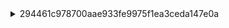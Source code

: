 <details>
<summary>294461c978700aae933fe9975f1ea3ceda147e0a</summary>

| **hayashi Type**         | **Count** |
|-----------------------------|----------|
| **Move Method**             | 6        |
| **Rename Method**           | 2        |
| **Move and Rename Method**  | 1        |  

| repository_name | commit_id | file_similarity_score | change_type | change_type_info | old_filename | new_filename |
|----------------|-----------|----------------------|-------------|------------------|--------------|--------------|
| mbassador | 294461c | 100 | Move Method | 'protected_Collection[Subscription]_getSubscriptionsByMessageType' from 'src/main/java/net/engio/mbassy/bus/AbstractSyncMessageBus' to 'src/main/java/net/engio/mbassy/bus/AbstractPubSubSupport' | src/main/java/net/engio/mbassy/bus/AbstractSyncMessageBus#protected_Collection[Subscription]_getSubscriptionsByMessageType(Class).mjava | src/main/java/net/engio/mbassy/bus/AbstractPubSubSupport#protected_Collection[Subscription]_getSubscriptionsByMessageType(Class).mjava |
| mbassador | 294461c | 100 | Move Method | 'protected_MessagePublication_createMessagePublication' from 'src/main/java/net/engio/mbassy/bus/AbstractSyncMessageBus' to 'src/main/java/net/engio/mbassy/bus/AbstractPubSubSupport' | src/main/java/net/engio/mbassy/bus/AbstractSyncMessageBus#protected_MessagePublication_createMessagePublication(T).mjava | src/main/java/net/engio/mbassy/bus/AbstractPubSubSupport#protected_MessagePublication_createMessagePublication(T).mjava |
| mbassador | 294461c | 100 | Move Method | 'public_boolean_unsubscribe' from 'src/main/java/net/engio/mbassy/bus/AbstractSyncMessageBus' to 'src/main/java/net/engio/mbassy/bus/AbstractPubSubSupport' | src/main/java/net/engio/mbassy/bus/AbstractSyncMessageBus#public_boolean_unsubscribe(Object).mjava | src/main/java/net/engio/mbassy/bus/AbstractPubSubSupport#public_boolean_unsubscribe(Object).mjava |
| mbassador | 294461c | 100 | Move Method | 'public_void_addErrorHandler' from 'src/main/java/net/engio/mbassy/bus/AbstractSyncMessageBus' to 'src/main/java/net/engio/mbassy/bus/AbstractPubSubSupport' | src/main/java/net/engio/mbassy/bus/AbstractSyncMessageBus#public_void_addErrorHandler(IPublicationErrorHandler).mjava | src/main/java/net/engio/mbassy/bus/AbstractPubSubSupport#public_void_addErrorHandler(IPublicationErrorHandler).mjava |
| mbassador | 294461c | 100 | Move Method | 'public_void_handlePublicationError' from 'src/main/java/net/engio/mbassy/bus/AbstractSyncMessageBus' to 'src/main/java/net/engio/mbassy/bus/AbstractPubSubSupport' | src/main/java/net/engio/mbassy/bus/AbstractSyncMessageBus#public_void_handlePublicationError(PublicationError).mjava | src/main/java/net/engio/mbassy/bus/AbstractPubSubSupport#public_void_handlePublicationError(PublicationError).mjava |
| mbassador | 294461c | 100 | Move Method | 'public_void_subscribe' from 'src/main/java/net/engio/mbassy/bus/AbstractSyncMessageBus' to 'src/main/java/net/engio/mbassy/bus/AbstractPubSubSupport' | src/main/java/net/engio/mbassy/bus/AbstractSyncMessageBus#public_void_subscribe(Object).mjava | src/main/java/net/engio/mbassy/bus/AbstractPubSubSupport#public_void_subscribe(Object).mjava |
| mbassador | 294461c | 97 | Move and Rename Method | 'public_AbstractSyncMessageBus' at 'src/main/java/net/engio/mbassy/bus/AbstractSyncMessageBus' to 'public_AbstractPubSubSupport' at 'src/main/java/net/engio/mbassy/bus/AbstractPubSubSupport' | src/main/java/net/engio/mbassy/bus/AbstractSyncMessageBus#public_AbstractSyncMessageBus(ISyncBusConfiguration).mjava | src/main/java/net/engio/mbassy/bus/AbstractPubSubSupport#public_AbstractPubSubSupport(ISyncBusConfiguration).mjava |


# Move Method

- same path, different class name

## tokenized log
```
====== DIFF: a/src/main/java/net/engio/mbassy/bus/AbstractSyncMessageBus#protected_Collection[Subscription]_getSubscriptionsByMessageType(Class).mjava ======
diff --git a/src/main/java/net/engio/mbassy/bus/AbstractSyncMessageBus#protected_Collection[Subscription]_getSubscriptionsByMessageType(Class).mjava b/src/main/java/net/engio/mbassy/bus/AbstractPubSubSupport#protected_Collection[Subscription]_getSubscriptionsByMessageType(Class).mjava
similarity index 100%
rename from src/main/java/net/engio/mbassy/bus/AbstractSyncMessageBus#protected_Collection[Subscription]_getSubscriptionsByMessageType(Class).mjava
rename to src/main/java/net/engio/mbassy/bus/AbstractPubSubSupport#protected_Collection[Subscription]_getSubscriptionsByMessageType(Class).mjava

====== DIFF: a/src/main/java/net/engio/mbassy/bus/AbstractSyncMessageBus#protected_MessagePublication_createMessagePublication(T).mjava ======
diff --git a/src/main/java/net/engio/mbassy/bus/AbstractSyncMessageBus#protected_MessagePublication_createMessagePublication(T).mjava b/src/main/java/net/engio/mbassy/bus/AbstractPubSubSupport#protected_MessagePublication_createMessagePublication(T).mjava
similarity index 100%
rename from src/main/java/net/engio/mbassy/bus/AbstractSyncMessageBus#protected_MessagePublication_createMessagePublication(T).mjava
rename to src/main/java/net/engio/mbassy/bus/AbstractPubSubSupport#protected_MessagePublication_createMessagePublication(T).mjava

====== DIFF: a/src/main/java/net/engio/mbassy/bus/AbstractSyncMessageBus#public_boolean_unsubscribe(Object).mjava ======
diff --git a/src/main/java/net/engio/mbassy/bus/AbstractSyncMessageBus#public_boolean_unsubscribe(Object).mjava b/src/main/java/net/engio/mbassy/bus/AbstractPubSubSupport#public_boolean_unsubscribe(Object).mjava
similarity index 100%
rename from src/main/java/net/engio/mbassy/bus/AbstractSyncMessageBus#public_boolean_unsubscribe(Object).mjava
rename to src/main/java/net/engio/mbassy/bus/AbstractPubSubSupport#public_boolean_unsubscribe(Object).mjava

====== DIFF: a/src/main/java/net/engio/mbassy/bus/AbstractSyncMessageBus#public_void_addErrorHandler(IPublicationErrorHandler).mjava ======
diff --git a/src/main/java/net/engio/mbassy/bus/AbstractSyncMessageBus#public_void_addErrorHandler(IPublicationErrorHandler).mjava b/src/main/java/net/engio/mbassy/bus/AbstractPubSubSupport#public_void_addErrorHandler(IPublicationErrorHandler).mjava
similarity index 100%
rename from src/main/java/net/engio/mbassy/bus/AbstractSyncMessageBus#public_void_addErrorHandler(IPublicationErrorHandler).mjava
rename to src/main/java/net/engio/mbassy/bus/AbstractPubSubSupport#public_void_addErrorHandler(IPublicationErrorHandler).mjava

====== DIFF: a/src/main/java/net/engio/mbassy/bus/AbstractSyncMessageBus#public_void_handlePublicationError(PublicationError).mjava ======
diff --git a/src/main/java/net/engio/mbassy/bus/AbstractSyncMessageBus#public_void_handlePublicationError(PublicationError).mjava b/src/main/java/net/engio/mbassy/bus/AbstractPubSubSupport#public_void_handlePublicationError(PublicationError).mjava
similarity index 100%
rename from src/main/java/net/engio/mbassy/bus/AbstractSyncMessageBus#public_void_handlePublicationError(PublicationError).mjava
rename to src/main/java/net/engio/mbassy/bus/AbstractPubSubSupport#public_void_handlePublicationError(PublicationError).mjava

====== DIFF: a/src/main/java/net/engio/mbassy/bus/AbstractSyncMessageBus#public_void_subscribe(Object).mjava ======
diff --git a/src/main/java/net/engio/mbassy/bus/AbstractSyncMessageBus#public_void_subscribe(Object).mjava b/src/main/java/net/engio/mbassy/bus/AbstractPubSubSupport#public_void_subscribe(Object).mjava
similarity index 100%
rename from src/main/java/net/engio/mbassy/bus/AbstractSyncMessageBus#public_void_subscribe(Object).mjava
rename to src/main/java/net/engio/mbassy/bus/AbstractPubSubSupport#public_void_subscribe(Object).mjava
```
# Move and Rename Method

- same path, different class name, different method name

```
====== DIFF: a/src/main/java/net/engio/mbassy/bus/AbstractSyncMessageBus#public_AbstractSyncMessageBus(ISyncBusConfiguration).mjava ======
diff --git a/src/main/java/net/engio/mbassy/bus/AbstractSyncMessageBus#public_AbstractSyncMessageBus(ISyncBusConfiguration).mjava b/src/main/java/net/engio/mbassy/bus/AbstractPubSubSupport#public_AbstractPubSubSupport(ISyncBusConfiguration).mjava
similarity index 97%
rename from src/main/java/net/engio/mbassy/bus/AbstractSyncMessageBus#public_AbstractSyncMessageBus(ISyncBusConfiguration).mjava
rename to src/main/java/net/engio/mbassy/bus/AbstractPubSubSupport#public_AbstractPubSubSupport(ISyncBusConfiguration).mjava
index 6ab376d..ec96777 100644
--- a/src/main/java/net/engio/mbassy/bus/AbstractSyncMessageBus#public_AbstractSyncMessageBus(ISyncBusConfiguration).mjava
+++ b/src/main/java/net/engio/mbassy/bus/AbstractPubSubSupport#public_AbstractPubSubSupport(ISyncBusConfiguration).mjava
@@ -1,5 +1,5 @@
 public	PUBLIC
-AbstractSyncMessageBus	DECLAREDMETHODNAME
+AbstractPubSubSupport	DECLAREDMETHODNAME
 (	LEFTMETHODPAREN
 ISyncBusConfiguration	TYPENAME
 configuration	VARIABLENAME
```

# original log

```
====== DIFF: a/src/main/java/net/engio/mbassy/bus/AbstractSyncMessageBus.java ======
diff --git a/src/main/java/net/engio/mbassy/bus/AbstractSyncMessageBus.java b/src/main/java/net/engio/mbassy/bus/AbstractPubSubSupport.java
similarity index 91%
rename from src/main/java/net/engio/mbassy/bus/AbstractSyncMessageBus.java
rename to src/main/java/net/engio/mbassy/bus/AbstractPubSubSupport.java
index 164affc..e74be6f 100644
--- a/src/main/java/net/engio/mbassy/bus/AbstractSyncMessageBus.java
+++ b/src/main/java/net/engio/mbassy/bus/AbstractPubSubSupport.java
@@ -3,7 +3,6 @@ package net.engio.mbassy.bus;
 import net.engio.mbassy.IPublicationErrorHandler;
 import net.engio.mbassy.PublicationError;
 import net.engio.mbassy.bus.config.ISyncBusConfiguration;
-import net.engio.mbassy.bus.publication.IPublicationCommand;
 import net.engio.mbassy.common.DeadMessage;
 import net.engio.mbassy.subscription.Subscription;
 import net.engio.mbassy.subscription.SubscriptionManager;
@@ -17,9 +16,8 @@ import java.util.List;
  * The base class for all message bus implementations.
  *
  * @param <T>
- * @param <P>
  */
-public abstract class AbstractSyncMessageBus<T, P extends IPublicationCommand> implements ISyncMessageBus<T, P>{
+public abstract class AbstractPubSubSupport<T> implements PubSubSupport<T>{
 
 
     // this handler will receive all errors that occur during message dispatch or message handling
@@ -32,7 +30,7 @@ public abstract class AbstractSyncMessageBus<T, P extends IPublicationCommand> i
     private final BusRuntime runtime;
 
 
-    public AbstractSyncMessageBus(ISyncBusConfiguration configuration) {
+    public AbstractPubSubSupport(ISyncBusConfiguration configuration) {
         this.runtime = new BusRuntime(this);
         this.runtime.add("error.handlers", getRegisteredErrorHandlers());
         this.subscriptionManager = configuration.getSubscriptionManagerProvider()
@@ -45,7 +43,7 @@ public abstract class AbstractSyncMessageBus<T, P extends IPublicationCommand> i
         return publicationFactory;
     }
 
-    @Override
+
     public Collection<IPublicationErrorHandler> getRegisteredErrorHandlers() {
         return Collections.unmodifiableCollection(errorHandlers);
     }
```

- Associated Modifications


```
====== DIFF: a/src/main/java/net/engio/mbassy/bus/SyncMessageBus.java ======
diff --git a/src/main/java/net/engio/mbassy/bus/SyncMessageBus.java b/src/main/java/net/engio/mbassy/bus/SyncMessageBus.java
index 72c45f4..9dfb911 100644
--- a/src/main/java/net/engio/mbassy/bus/SyncMessageBus.java
+++ b/src/main/java/net/engio/mbassy/bus/SyncMessageBus.java
@@ -5,25 +5,18 @@ import net.engio.mbassy.bus.config.ISyncBusConfiguration;
 import net.engio.mbassy.bus.publication.IPublicationCommand;
 
 /**
- * Created with IntelliJ IDEA.
- * User: benjamin
- * Date: 4/3/13
- * Time: 9:02 AM
- * To change this template use File | Settings | File Templates.
+ * A message bus implementation that offers only synchronous message publication. Using this bus
+ * will not create any new threads.
+ *
  */
-public class SyncMessageBus<T> extends AbstractSyncMessageBus<T, SyncMessageBus.SyncPostCommand>{
+public class SyncMessageBus<T> extends AbstractPubSubSupport<T> implements ISyncMessageBus<T, SyncMessageBus.SyncPostCommand>{
 
 
     public SyncMessageBus(ISyncBusConfiguration configuration) {
         super(configuration);
     }
 
-    /**
-     * Synchronously publish a message to all registered listeners (this includes listeners defined for super types)
-     * The call blocks until every messageHandler has processed the message.
-     *
-     * @param message
-     */
+    @Override
     public void publish(T message) {
         try {
             MessagePublication publication = createMessagePublication(message);
@@ -34,7 +27,6 @@ public class SyncMessageBus<T> extends AbstractSyncMessageBus<T, SyncMessageBus.
                     .setCause(e)
                     .setPublishedObject(message));
         }
-
     }
 
     @Override
@@ -44,7 +36,6 @@ public class SyncMessageBus<T> extends AbstractSyncMessageBus<T, SyncMessageBus.
 
     public class SyncPostCommand implements IPublicationCommand {
 
-
         private T message;
 
         public SyncPostCommand(T message) {
```


| repository_name | commit_id | file_similarity_score | change_type | change_type_info | old_filename | new_filename |
|----------------|-----------|----------------------|-------------|------------------|--------------|--------------|
| mbassador | 294461c | 55 | Rename Method | 'protected_MessagePublication_addAsynchronousDeliveryRequest' to 'protected_MessagePublication_addAsynchronousPublication' at 'src/main/java/net/engio/mbassy/bus/AbstractSyncAsyncMessageBus' | src/main/java/net/engio/mbassy/bus/AbstractSyncAsyncMessageBus#protected_MessagePublication_addAsynchronousDeliveryRequest(MessagePublication).mjava | src/main/java/net/engio/mbassy/bus/AbstractSyncAsyncMessageBus#protected_MessagePublication_addAsynchronousPublication(MessagePublication).mjava |
| mbassador | 294461c | 60 | Rename Method | 'protected_MessagePublication_addAsynchronousDeliveryRequest' to 'protected_MessagePublication_addAsynchronousPublication' at 'src/main/java/net/engio/mbassy/bus/AbstractSyncAsyncMessageBus' | src/main/java/net/engio/mbassy/bus/AbstractSyncAsyncMessageBus#protected_MessagePublication_addAsynchronousDeliveryRequest(MessagePublication,long,TimeUnit).mjava | src/main/java/net/engio/mbassy/bus/AbstractSyncAsyncMessageBus#protected_MessagePublication_addAsynchronousPublication(MessagePublication,long,TimeUnit).mjava |

# Rename Method
- same path, same class name, different method name

## tokenized log
- R55

```
====== DIFF: a/src/main/java/net/engio/mbassy/bus/AbstractSyncAsyncMessageBus#protected_MessagePublication_addAsynchronousDeliveryRequest(MessagePublication).mjava ======
diff --git a/src/main/java/net/engio/mbassy/bus/AbstractSyncAsyncMessageBus#protected_MessagePublication_addAsynchronousDeliveryRequest(MessagePublication).mjava b/src/main/java/net/engio/mbassy/bus/AbstractSyncAsyncMessageBus#protected_MessagePublication_addAsynchronousPublication(MessagePublication).mjava
similarity index 55%
rename from src/main/java/net/engio/mbassy/bus/AbstractSyncAsyncMessageBus#protected_MessagePublication_addAsynchronousDeliveryRequest(MessagePublication).mjava
rename to src/main/java/net/engio/mbassy/bus/AbstractSyncAsyncMessageBus#protected_MessagePublication_addAsynchronousPublication(MessagePublication).mjava
index a989e7a..7202100 100644
--- a/src/main/java/net/engio/mbassy/bus/AbstractSyncAsyncMessageBus#protected_MessagePublication_addAsynchronousDeliveryRequest(MessagePublication).mjava
+++ b/src/main/java/net/engio/mbassy/bus/AbstractSyncAsyncMessageBus#protected_MessagePublication_addAsynchronousPublication(MessagePublication).mjava
@@ -1,9 +1,9 @@
 protected	PROTECTED
 MessagePublication	TYPENAME
-addAsynchronousDeliveryRequest	DECLAREDMETHODNAME
+addAsynchronousPublication	DECLAREDMETHODNAME
 (	LEFTMETHODPAREN
 MessagePublication	TYPENAME
-request	VARIABLENAME
+publication	VARIABLENAME
 )	RIGHTMETHODPAREN
 {	LEFTMETHODBRACKET
 try	TRY
@@ -12,11 +12,11 @@ pendingMessages	VARIABLENAME
 .	DOT
 put	INVOKEDMETHODNAME
 (	LEFTMETHODINVOCATIONPAREN
-request	VARIABLENAME
+publication	VARIABLENAME
 )	RIGHTMETHODINVOCATIONPAREN
 ;	EXPRESSIONSTATEMENTSEMICOLON
 return	RETURN
-request	VARIABLENAME
+publication	VARIABLENAME
 .	DOT
 markScheduled	INVOKEDMETHODNAME
 (	LEFTMETHODINVOCATIONPAREN
@@ -29,8 +29,21 @@ InterruptedException	TYPENAME
 e	VARIABLENAME
 )	RIGHTCATCHCLAUSEPAREN
 {	LEFTCATCHCLAUSEBRACKET
+handlePublicationError	INVOKEDMETHODNAME
+(	LEFTMETHODINVOCATIONPAREN
+new	NEW
+PublicationError	TYPENAME
+(	LEFTCLASSINSTANCECREATIONPAREN
+e	VARIABLENAME
+,	CLASSINSTANCECREATIONCOMMA
+"Error while adding an asynchronous message publication"	STRINGLITERAL
+,	CLASSINSTANCECREATIONCOMMA
+publication	VARIABLENAME
+)	RIGHTCLASSINSTANCECREATIONPAREN
+)	RIGHTMETHODINVOCATIONPAREN
+;	EXPRESSIONSTATEMENTSEMICOLON
 return	RETURN
-request	VARIABLENAME
+publication	VARIABLENAME
 ;	RETURNSTATEMENTSEMICOLON
 }	RIGHTCATCHCLAUSEBRACKET
 }	RIGHTMETHODBRACKET
```

- R60

```
====== DIFF: a/src/main/java/net/engio/mbassy/bus/AbstractSyncAsyncMessageBus#protected_MessagePublication_addAsynchronousDeliveryRequest(MessagePublication,long,TimeUnit).mjava ======
diff --git a/src/main/java/net/engio/mbassy/bus/AbstractSyncAsyncMessageBus#protected_MessagePublication_addAsynchronousDeliveryRequest(MessagePublication,long,TimeUnit).mjava b/src/main/java/net/engio/mbassy/bus/AbstractSyncAsyncMessageBus#protected_MessagePublication_addAsynchronousPublication(MessagePublication,long,TimeUnit).mjava
similarity index 60%
rename from src/main/java/net/engio/mbassy/bus/AbstractSyncAsyncMessageBus#protected_MessagePublication_addAsynchronousDeliveryRequest(MessagePublication,long,TimeUnit).mjava
rename to src/main/java/net/engio/mbassy/bus/AbstractSyncAsyncMessageBus#protected_MessagePublication_addAsynchronousPublication(MessagePublication,long,TimeUnit).mjava
index 8fa9250..57ad85f 100644
--- a/src/main/java/net/engio/mbassy/bus/AbstractSyncAsyncMessageBus#protected_MessagePublication_addAsynchronousDeliveryRequest(MessagePublication,long,TimeUnit).mjava
+++ b/src/main/java/net/engio/mbassy/bus/AbstractSyncAsyncMessageBus#protected_MessagePublication_addAsynchronousPublication(MessagePublication,long,TimeUnit).mjava
@@ -1,9 +1,9 @@
 protected	PROTECTED
 MessagePublication	TYPENAME
-addAsynchronousDeliveryRequest	DECLAREDMETHODNAME
+addAsynchronousPublication	DECLAREDMETHODNAME
 (	LEFTMETHODPAREN
 MessagePublication	TYPENAME
-request	VARIABLENAME
+publication	VARIABLENAME
 ,	METHODDECLARAIONPARAMETERCOMMA
 long	LONG
 timeout	VARIABLENAME
@@ -19,20 +19,20 @@ pendingMessages	VARIABLENAME
 .	DOT
 offer	INVOKEDMETHODNAME
 (	LEFTMETHODINVOCATIONPAREN
-request	VARIABLENAME
+publication	VARIABLENAME
 ,	METHODINVOCATIONCOMMA
 timeout	VARIABLENAME
 ,	METHODINVOCATIONCOMMA
 unit	VARIABLENAME
 )	RIGHTMETHODINVOCATIONPAREN
 ?	QUESTION
-request	VARIABLENAME
+publication	VARIABLENAME
 .	DOT
 markScheduled	INVOKEDMETHODNAME
 (	LEFTMETHODINVOCATIONPAREN
 )	RIGHTMETHODINVOCATIONPAREN
 :	COLON
-request	VARIABLENAME
+publication	VARIABLENAME
 ;	RETURNSTATEMENTSEMICOLON
 }	RIGHTTRYBRACKET
 catch	CATCH
@@ -41,8 +41,21 @@ InterruptedException	TYPENAME
 e	VARIABLENAME
 )	RIGHTCATCHCLAUSEPAREN
 {	LEFTCATCHCLAUSEBRACKET
+handlePublicationError	INVOKEDMETHODNAME
+(	LEFTMETHODINVOCATIONPAREN
+new	NEW
+PublicationError	TYPENAME
+(	LEFTCLASSINSTANCECREATIONPAREN
+e	VARIABLENAME
+,	CLASSINSTANCECREATIONCOMMA
+"Error while adding an asynchronous message publication"	STRINGLITERAL
+,	CLASSINSTANCECREATIONCOMMA
+publication	VARIABLENAME
+)	RIGHTCLASSINSTANCECREATIONPAREN
+)	RIGHTMETHODINVOCATIONPAREN
+;	EXPRESSIONSTATEMENTSEMICOLON
 return	RETURN
-request	VARIABLENAME
+publication	VARIABLENAME
 ;	RETURNSTATEMENTSEMICOLON
 }	RIGHTCATCHCLAUSEBRACKET
 }	RIGHTMETHODBRACKET
```
## original log

```
====== DIFF: a/src/main/java/net/engio/mbassy/bus/AbstractSyncAsyncMessageBus.java ======
diff --git a/src/main/java/net/engio/mbassy/bus/AbstractSyncAsyncMessageBus.java b/src/main/java/net/engio/mbassy/bus/AbstractSyncAsyncMessageBus.java
index d4187d1..d6b7e27 100644
--- a/src/main/java/net/engio/mbassy/bus/AbstractSyncAsyncMessageBus.java
+++ b/src/main/java/net/engio/mbassy/bus/AbstractSyncAsyncMessageBus.java
@@ -17,7 +17,8 @@ import java.util.concurrent.TimeUnit;
  * @param <T>
  * @param <P>
  */
-public abstract class AbstractSyncAsyncMessageBus<T, P extends ISyncAsyncPublicationCommand> extends AbstractSyncMessageBus<T, P> implements IMessageBus<T, P> {
+public abstract class AbstractSyncAsyncMessageBus<T, P extends ISyncAsyncPublicationCommand>
+        extends AbstractPubSubSupport<T> implements IMessageBus<T, P> {
 
     // executor for asynchronous message handlers
     private final ExecutorService executor;
@@ -47,13 +48,15 @@ public abstract class AbstractSyncAsyncMessageBus<T, P extends ISyncAsyncPublica
             Thread dispatcher = configuration.getThreadFactoryForAsynchronousMessageDispatch().newThread(new Runnable() {
                 public void run() {
                     while (true) {
+                        MessagePublication publication = null;
                         try {
-                            pendingMessages.take().execute();
+                            publication = pendingMessages.take();
+                            publication.execute();
                         } catch (InterruptedException e) {
                             Thread.currentThread().interrupt();
                             return;
                         } catch(Throwable t){
-                            handlePublicationError(new PublicationError(t, "Error in asynchronous dispatch", null, null, null));
+                            handlePublicationError(new PublicationError(t, "Error in asynchronous dispatch",publication));
                         }
                     }
                 }
@@ -64,26 +67,26 @@ public abstract class AbstractSyncAsyncMessageBus<T, P extends ISyncAsyncPublica
     }
 
 
-    // this method enqueues a message delivery request
-    protected MessagePublication addAsynchronousDeliveryRequest(MessagePublication request) {
+    // this method queues a message delivery request
+    protected MessagePublication addAsynchronousPublication(MessagePublication publication) {
         try {
-            pendingMessages.put(request);
-            return request.markScheduled();
+            pendingMessages.put(publication);
+            return publication.markScheduled();
         } catch (InterruptedException e) {
-            // TODO: publication error
-            return request;
+            handlePublicationError(new PublicationError(e, "Error while adding an asynchronous message publication", publication));
+            return publication;
         }
     }
 
     // this method queues a message delivery request
-    protected MessagePublication addAsynchronousDeliveryRequest(MessagePublication request, long timeout, TimeUnit unit) {
+    protected MessagePublication addAsynchronousPublication(MessagePublication publication, long timeout, TimeUnit unit) {
         try {
-            return pendingMessages.offer(request, timeout, unit)
-                    ? request.markScheduled()
-                    : request;
+            return pendingMessages.offer(publication, timeout, unit)
+                    ? publication.markScheduled()
+                    : publication;
         } catch (InterruptedException e) {
-            // TODO: publication error
-            return request;
+            handlePublicationError(new PublicationError(e, "Error while adding an asynchronous message publication", publication));
+            return publication;
         }
     }
```

- Associated Modifications

**tokenized log**

```
====== DIFF: a/src/main/java/net/engio/mbassy/bus/MBassador#public_MessagePublication_publishAsync(T,long,TimeUnit).mjava ======
diff --git a/src/main/java/net/engio/mbassy/bus/MBassador#public_MessagePublication_publishAsync(T,long,TimeUnit).mjava b/src/main/java/net/engio/mbassy/bus/MBassador#public_MessagePublication_publishAsync(T,long,TimeUnit).mjava
index 2e0bd9f..919006f 100644
--- a/src/main/java/net/engio/mbassy/bus/MBassador#public_MessagePublication_publishAsync(T,long,TimeUnit).mjava
+++ b/src/main/java/net/engio/mbassy/bus/MBassador#public_MessagePublication_publishAsync(T,long,TimeUnit).mjava
@@ -14,7 +14,7 @@ unit	VARIABLENAME
 )	RIGHTMETHODPAREN
 {	LEFTMETHODBRACKET
 return	RETURN
-addAsynchronousDeliveryRequest	INVOKEDMETHODNAME
+addAsynchronousPublication	INVOKEDMETHODNAME
 (	LEFTMETHODINVOCATIONPAREN
 createMessagePublication	INVOKEDMETHODNAME
 (	LEFTMETHODINVOCATIONPAREN
```

```
====== DIFF: a/src/main/java/net/engio/mbassy/bus/MBassador#public_MessagePublication_publishAsync(T).mjava ======
diff --git a/src/main/java/net/engio/mbassy/bus/MBassador#public_MessagePublication_publishAsync(T).mjava b/src/main/java/net/engio/mbassy/bus/MBassador#public_MessagePublication_publishAsync(T).mjava
index cb66d7a..dd2777f 100644
--- a/src/main/java/net/engio/mbassy/bus/MBassador#public_MessagePublication_publishAsync(T).mjava
+++ b/src/main/java/net/engio/mbassy/bus/MBassador#public_MessagePublication_publishAsync(T).mjava
@@ -8,7 +8,7 @@ message	VARIABLENAME
 )	RIGHTMETHODPAREN
 {	LEFTMETHODBRACKET
 return	RETURN
-addAsynchronousDeliveryRequest	INVOKEDMETHODNAME
+addAsynchronousPublication	INVOKEDMETHODNAME
 (	LEFTMETHODINVOCATIONPAREN
 createMessagePublication	INVOKEDMETHODNAME
 (	LEFTMETHODINVOCATIONPAREN
```


**original log**
```
====== DIFF: a/src/main/java/net/engio/mbassy/bus/MBassador.java ======
diff --git a/src/main/java/net/engio/mbassy/bus/MBassador.java b/src/main/java/net/engio/mbassy/bus/MBassador.java
index e99f937..ee4206f 100644
--- a/src/main/java/net/engio/mbassy/bus/MBassador.java
+++ b/src/main/java/net/engio/mbassy/bus/MBassador.java
@@ -16,12 +16,12 @@ public class MBassador<T> extends AbstractSyncAsyncMessageBus<T, SyncAsyncPostCo
 
     @Override
     public MessagePublication publishAsync(T message) {
-        return addAsynchronousDeliveryRequest(createMessagePublication(message));
+        return addAsynchronousPublication(createMessagePublication(message));
     }
 
     @Override
     public MessagePublication publishAsync(T message, long timeout, TimeUnit unit) {
-        return addAsynchronousDeliveryRequest(createMessagePublication(message), timeout, unit);
+        return addAsynchronousPublication(createMessagePublication(message), timeout, unit);
     }
```
